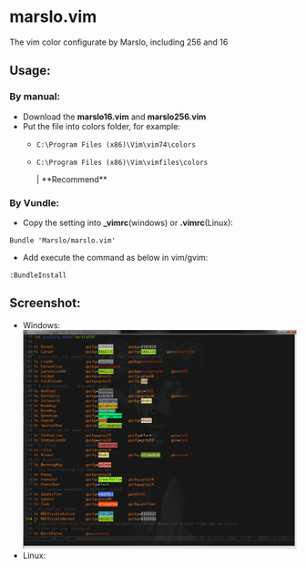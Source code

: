 marslo.vim
==========
The vim color configurate by Marslo, including 256 and 16

## Usage:
### By manual:
- Download the **marslo16.vim** and **marslo256.vim**
- Put the file into colors folder, for example:
    - <pre><code>C:\Program Files (x86)\Vim\vim74\colors</code></pre>
    - <pre><code>C:\Program Files (x86)\Vim\vimfiles\colors</code></pre> | **Recommend**

### By Vundle:
- Copy the setting into **_vimrc**(windows) or **.vimrc**(Linux):
<pre><code>Bundle 'Marslo/marslo.vim'</code></pre>
- Add execute the command as below in vim/gvim:
<pre><code>:BundleInstall</code></pre>

## Screenshot:
- Windows:
![windows](https://github.com/Marslo/marslo.vim/blob/master/Screenshots/my256colors.png?raw=true)
- Linux:
